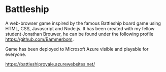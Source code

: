 # Battleship
A web-browser game inspired by the famous Battleship board game using HTML, CSS, Javascript and Node.js. It has been created with my fellow student Jonathan Brouwer, he can be found under the following profile https://github.com/Bammerbom.

Game has been deployed to Microsoft Azure visible and playable for everyone.

https://battleshiproyale.azurewebsites.net/
